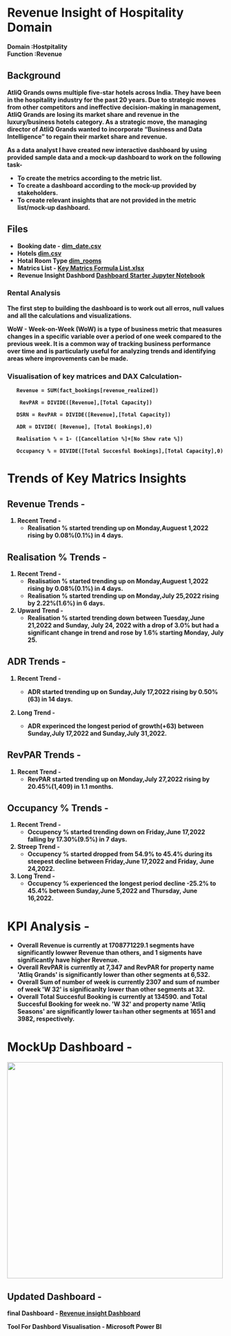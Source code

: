 
# Revenue Insight of Hospitality Domain
<b>Domain :<b/>Hostpitality<br>
<b>Function :<b/>Revenue


## Background

AtliQ Grands owns multiple five-star hotels across India. They have been in the hospitality industry for the past 20 years. Due to strategic moves from other competitors and ineffective decision-making in management, AtliQ Grands are losing its market share and revenue in the luxury/business hotels category. As a strategic move, the managing director of AtliQ Grands wanted to incorporate “Business and Data Intelligence” to regain their market share and revenue.

As a data analyst I have created new interactive dashboard by using provided sample data and a mock-up dashboard to work on the following task-

* To create the metrics according to the metric list.
* To create a dashboard according to the mock-up provided by stakeholders.
* To create relevant insights that are not provided in the metric list/mock-up dashboard.

## Files

* Booking date - [dim_date.csv](Hostpitality_Analysis_Dashboard/dim_date.csv)
* Hotels [dim.csv](Hostpitality_Analysis_Dashboard/dim_hotels.csv) 
* Hotal Room Type [dim_rooms](Hostpitality_Analysis_Dashboard/dim_date.csv)
* Matrics List - [Key Matrics Formula List.xlsx](Hostpitality_Analysis_Dashboard/KeyMatricsFormula.xlsx)
* Revenue Insight Dashbord [Dashboard Starter Jupyter Notebook](Hostpitality_Analysis_Dashboard/InsightReport.pdf)

### Rental Analysis

The first step to building the dashboard is to work out all erros, null values and all the calculations and visualizations.

WoW - Week-on-Week (WoW) is a type of business metric that measures changes in a specific variable over a period of one week compared to the previous week. It is a common way of tracking business performance over time and is particularly useful for analyzing trends and identifying areas where improvements can be made.

### Visualisation of key matrices and DAX Calculation- 

   
```
   Revenue = SUM(fact_bookings[revenue_realized])
```
```
    RevPAR = DIVIDE([Revenue],[Total Capacity])
```
```
   DSRN = RevPAR = DIVIDE([Revenue],[Total Capacity])
```
```
   ADR = DIVIDE( [Revenue], [Total Bookings],0)
```
```
   Realisation % = 1- ([Cancellation %]+[No Show rate %])
```
```
   Occupancy % = DIVIDE([Total Succesful Bookings],[Total Capacity],0)
```

# Trends of Key Matrics Insights

## Revenue Trends - 

1. Recent Trend -
      * Realisation % started trending up on Monday,Auguest 1,2022 rising by 0.08%(0.1%) in 4 days.

## Realisation % Trends -

1. Recent Trend -
      * Realisation % started trending up on Monday,Auguest 1,2022 rising by 0.08%(0.1%) in 4 days.
      * Realisation % started trending up on Monday,July 25,2022 rising by 2.22%(1.6%) in 6 days.
2. Upward Trend -
      * Realisation % started trending down between Tuesday,June 21,2022 and Sunday, July 24, 2022 with a drop of 3.0% but had a significant change in trend and rose by 1.6% starting Monday, July 25.


## ADR Trends - 

1. Recent Trend -
      * ADR started trending up on Sunday,July 17,2022 rising by 0.50%(63) in 14 days.

2. Long Trend -
      * ADR experinced the longest period of growth(+63) between Sunday,July 17,2022 and Sunday,July 31,2022.

## RevPAR Trends - 

1. Recent Trend -
      * RevPAR started trending up on Monday,July 27,2022 rising by 20.45%(1,409) in 1.1 months.
  
## Occupancy % Trends - 

1. Recent Trend -
   * Occupency % started trending down on Friday,June 17,2022 falling by 17.30%(9.5%) in 7 days.
2. Streep Trend -
      * Occupency % started dropped from 54.9% to 45.4% during its steepest decline between Friday,June 17,2022 and Friday, June 24,2022.
3. Long Trend -
      * Occupency % experienced the longest period decline -25.2% to 45.4% between Sunday,June 5,2022 and Thursday, June 16,2022.
  
# KPI Analysis - 

* Overall Revenue is currently at 1708771229.1 segments have significantly lowwer Revenue than others, and 1 sigments have significantly have  higher Revenue.
* Overall RevPAR is currently at 7,347 and RevPAR for property name 'Atliq Grands' is significantly lower than other segments at 6,532.
* Overall Sum of number of week is currently 2307 and sum of number of week 'W 32' is significanlty lower than other segments at 32.
* Overall Total Succesful Booking is currently at 134590. and Total Succesful Booking for week no. 'W 32' and property name 'Atliq Seasons' are significantly lower ta=han other segments at 1651 and 3982, respectively.
  
# MockUp Dashboard -
<img src="Hostpitality_Analysis_Dashboard/Mockup_Dashboard.png" height="500">

## Updated Dashboard -

final Dashboard - [Revenue insight Dashboard](https://app.powerbi.com/links/ugSfV8GChZ?ctid=c3261a2c-fdd4-42d9-aa75-3d2ff751da4c&pbi_source=linkShare)

Tool For Dashbord Visualisation - Microsoft Power BI



